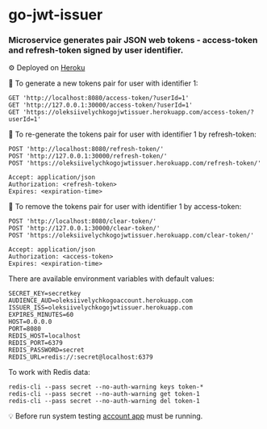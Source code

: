 # go-jwt-issuer

### Microservice generates pair JSON web tokens - access-token and refresh-token signed by user identifier.

⚙️ Deployed on <a href="https://oleksiivelychkogojwtissuer.herokuapp.com/access-token/?userId=1">Heroku</a>

📌 To generate a new tokens pair for user with identifier 1:
```
GET 'http://localhost:8080/access-token/?userId=1'
GET 'http://127.0.0.1:30000/access-token/?userId=1'
GET 'https://oleksiivelychkogojwtissuer.herokuapp.com/access-token/?userId=1'
```

📌 To re-generate the tokens pair for user with identifier 1 by refresh-token:
```
POST 'http://localhost:8080/refresh-token/'
POST 'http://127.0.0.1:30000/refresh-token/'
POST 'https://oleksiivelychkogojwtissuer.herokuapp.com/refresh-token/'

Accept: application/json
Authorization: <refresh-token>
Expires: <expiration-time>
```

📌 To remove the tokens pair for user with identifier 1 by access-token:
```
POST 'http://localhost:8080/clear-token/'
POST 'http://127.0.0.1:30000/clear-token/'
POST 'https://oleksiivelychkogojwtissuer.herokuapp.com/clear-token/'

Accept: application/json
Authorization: <access-token>
Expires: <expiration-time>
```

There are available environment variables with default values:
```
SECRET_KEY=secretkey
AUDIENCE_AUD=oleksiivelychkogoaccount.herokuapp.com
ISSUER_ISS=oleksiivelychkogojwtissuer.herokuapp.com
EXPIRES_MINUTES=60
HOST=0.0.0.0
PORT=8080
REDIS_HOST=localhost
REDIS_PORT=6379
REDIS_PASSWORD=secret
REDIS_URL=redis://:secret@localhost:6379
```

To work with Redis data:
```
redis-cli --pass secret --no-auth-warning keys token-*
redis-cli --pass secret --no-auth-warning get token-1
redis-cli --pass secret --no-auth-warning del token-1
```

💡 Before run system testing <a href="https://github.com/oleksiivelychko/go-account">account app</a> must be running.
